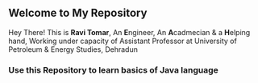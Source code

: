 ## Welcome to My Repository

Hey There! This is **Ravi Tomar**, An **E**ngineer, An **A**cadmecian & a **H**elping hand, Working under capacity of Assistant Professor at University of Petroleum & Energy Studies, Dehradun

### Use this Repository to learn basics of Java language


